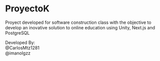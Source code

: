 # ProyectoK
Proyect developed for software construction class with the objective to develop an inovative solution to online education using Unity, Next.js and PostgreSQL

Developed By: </br>
@CarlosMtz1281 </br>
@imanolgzz
